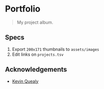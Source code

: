 # Portfolio

> My project album.

## Specs

1. Export `200x171` thumbnails to `assets/images`
2. Edit links on `projects.tsv`

## Acknowledgements

- [Kevin Quealy](https://github.com/kpq)
